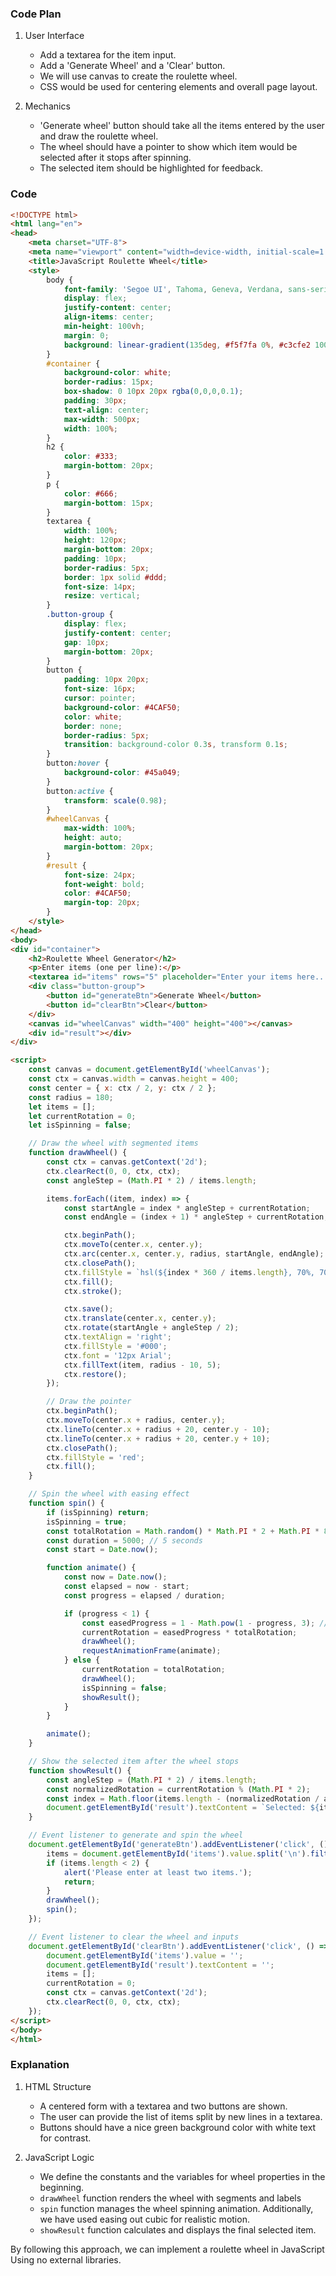 ### Code Plan

1. User Interface
    - Add a textarea for the item input.
    - Add a 'Generate Wheel' and a 'Clear' button.
    - We will use canvas to create the roulette wheel.
    - CSS would be used for centering elements and overall page layout.

2. Mechanics
    - 'Generate wheel' button should take all the items entered by the user and draw the roulette wheel.
    - The wheel should have a pointer to show which item would be selected after it stops after spinning.
    - The selected item should be highlighted for feedback.

### Code

```html
<!DOCTYPE html>
<html lang="en">
<head>
    <meta charset="UTF-8">
    <meta name="viewport" content="width=device-width, initial-scale=1.0">
    <title>JavaScript Roulette Wheel</title>
    <style>
        body {
            font-family: 'Segoe UI', Tahoma, Geneva, Verdana, sans-serif;
            display: flex;
            justify-content: center;
            align-items: center;
            min-height: 100vh;
            margin: 0;
            background: linear-gradient(135deg, #f5f7fa 0%, #c3cfe2 100%);
        }
        #container {
            background-color: white;
            border-radius: 15px;
            box-shadow: 0 10px 20px rgba(0,0,0,0.1);
            padding: 30px;
            text-align: center;
            max-width: 500px;
            width: 100%;
        }
        h2 {
            color: #333;
            margin-bottom: 20px;
        }
        p {
            color: #666;
            margin-bottom: 15px;
        }
        textarea {
            width: 100%;
            height: 120px;
            margin-bottom: 20px;
            padding: 10px;
            border-radius: 5px;
            border: 1px solid #ddd;
            font-size: 14px;
            resize: vertical;
        }
        .button-group {
            display: flex;
            justify-content: center;
            gap: 10px;
            margin-bottom: 20px;
        }
        button {
            padding: 10px 20px;
            font-size: 16px;
            cursor: pointer;
            background-color: #4CAF50;
            color: white;
            border: none;
            border-radius: 5px;
            transition: background-color 0.3s, transform 0.1s;
        }
        button:hover {
            background-color: #45a049;
        }
        button:active {
            transform: scale(0.98);
        }
        #wheelCanvas {
            max-width: 100%;
            height: auto;
            margin-bottom: 20px;
        }
        #result {
            font-size: 24px;
            font-weight: bold;
            color: #4CAF50;
            margin-top: 20px;
        }
    </style>
</head>
<body>
<div id="container">
    <h2>Roulette Wheel Generator</h2>
    <p>Enter items (one per line):</p>
    <textarea id="items" rows="5" placeholder="Enter your items here..."></textarea>
    <div class="button-group">
        <button id="generateBtn">Generate Wheel</button>
        <button id="clearBtn">Clear</button>
    </div>
    <canvas id="wheelCanvas" width="400" height="400"></canvas>
    <div id="result"></div>
</div>

<script>
    const canvas = document.getElementById('wheelCanvas');
    const ctx = canvas.width = canvas.height = 400;
    const center = { x: ctx / 2, y: ctx / 2 };
    const radius = 180;
    let items = [];
    let currentRotation = 0;
    let isSpinning = false;

    // Draw the wheel with segmented items
    function drawWheel() {
        const ctx = canvas.getContext('2d');
        ctx.clearRect(0, 0, ctx, ctx);
        const angleStep = (Math.PI * 2) / items.length;

        items.forEach((item, index) => {
            const startAngle = index * angleStep + currentRotation;
            const endAngle = (index + 1) * angleStep + currentRotation;

            ctx.beginPath();
            ctx.moveTo(center.x, center.y);
            ctx.arc(center.x, center.y, radius, startAngle, endAngle);
            ctx.closePath();
            ctx.fillStyle = `hsl(${index * 360 / items.length}, 70%, 70%)`;
            ctx.fill();
            ctx.stroke();

            ctx.save();
            ctx.translate(center.x, center.y);
            ctx.rotate(startAngle + angleStep / 2);
            ctx.textAlign = 'right';
            ctx.fillStyle = '#000';
            ctx.font = '12px Arial';
            ctx.fillText(item, radius - 10, 5);
            ctx.restore();
        });

        // Draw the pointer
        ctx.beginPath();
        ctx.moveTo(center.x + radius, center.y);
        ctx.lineTo(center.x + radius + 20, center.y - 10);
        ctx.lineTo(center.x + radius + 20, center.y + 10);
        ctx.closePath();
        ctx.fillStyle = 'red';
        ctx.fill();
    }

    // Spin the wheel with easing effect
    function spin() {
        if (isSpinning) return;
        isSpinning = true;
        const totalRotation = Math.random() * Math.PI * 2 + Math.PI * 8; // At least 4 full rotations
        const duration = 5000; // 5 seconds
        const start = Date.now();

        function animate() {
            const now = Date.now();
            const elapsed = now - start;
            const progress = elapsed / duration;

            if (progress < 1) {
                const easedProgress = 1 - Math.pow(1 - progress, 3); // Ease out cubic
                currentRotation = easedProgress * totalRotation;
                drawWheel();
                requestAnimationFrame(animate);
            } else {
                currentRotation = totalRotation;
                drawWheel();
                isSpinning = false;
                showResult();
            }
        }

        animate();
    }

    // Show the selected item after the wheel stops
    function showResult() {
        const angleStep = (Math.PI * 2) / items.length;
        const normalizedRotation = currentRotation % (Math.PI * 2);
        const index = Math.floor(items.length - (normalizedRotation / angleStep)) % items.length;
        document.getElementById('result').textContent = `Selected: ${items[index]}`;
    }

    // Event listener to generate and spin the wheel
    document.getElementById('generateBtn').addEventListener('click', () => {
        items = document.getElementById('items').value.split('\n').filter(item => item.trim() !== '');
        if (items.length < 2) {
            alert('Please enter at least two items.');
            return;
        }
        drawWheel();
        spin();
    });

    // Event listener to clear the wheel and inputs
    document.getElementById('clearBtn').addEventListener('click', () => {
        document.getElementById('items').value = '';
        document.getElementById('result').textContent = '';
        items = [];
        currentRotation = 0;
        const ctx = canvas.getContext('2d');
        ctx.clearRect(0, 0, ctx, ctx);
    });
</script>
</body>
</html>
```

### Explanation

1. HTML Structure
    - A centered form with a textarea and two buttons are shown.
    - The user can provide the list of items split by new lines in a textarea.
    - Buttons should have a nice green background color with white text for contrast.

2. JavaScript Logic
    - We define the constants and the variables for wheel properties in the beginning.
    - `drawWheel` function renders the wheel with segments and labels
    - `spin` function manages the wheel spinning animation. Additionally, we have used easing out cubic for realistic motion.
    - `showResult` function calculates and displays the final selected item.

By following this approach, we can implement a roulette wheel in JavaScript Using no external libraries.  